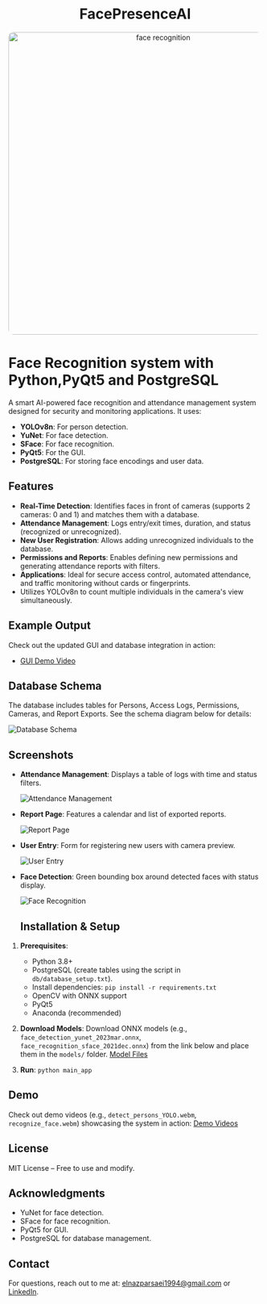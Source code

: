 <p style="text-align:center">
<h1 style="text-align: center;">FacePresenceAI</h1>
</p>
<p align="center">
<img src="media/fr.png" alt="face recognition" width="600" style="border-radius: 10px"/>
</p>

# Face Recognition system with Python,PyQt5 and PostgreSQL

A smart AI-powered face recognition and attendance management system designed for security and monitoring applications. It uses:

- **YOLOv8n**: For person detection.
- **YuNet**: For face detection.
- **SFace**: For face recognition.
- **PyQt5**: For the GUI.
- **PostgreSQL**: For storing face encodings and user data.


## Features
- **Real-Time Detection**: Identifies faces in front of cameras (supports 2 cameras: 0 and 1) and matches them with a database.
- **Attendance Management**: Logs entry/exit times, duration, and status (recognized or unrecognized).
- **New User Registration**: Allows adding unrecognized individuals to the database.
- **Permissions and Reports**: Enables defining new permissions and generating attendance reports with filters.
- **Applications**: Ideal for secure access control, automated attendance, and traffic monitoring without cards or fingerprints.
- Utilizes YOLOv8n to count multiple individuals in the camera's view simultaneously.

## Example Output
Check out the updated GUI and database integration in action:

- [GUI Demo Video](https://drive.google.com/drive/folders/1YZvPkcBZ1do0OaA5cNz9qdNeBaqf7XeZ?usp=drive_link)

## Database Schema
The database includes tables for Persons, Access Logs, Permissions, Cameras, and Report Exports. See the schema diagram below for details:

![Database Schema](Screenshots/db_schema.png)

## Screenshots
- **Attendance Management**: Displays a table of logs with time and status filters.
  
  ![Attendance Management](Screenshots/attendance_management.png)
  
- **Report Page**: Features a calendar and list of exported reports.
  
  ![Report Page](Screenshots/report_page.png)
  
- **User Entry**: Form for registering new users with camera preview.

  ![User Entry](Screenshots/user_entry.png)
  
- **Face Detection**: Green bounding box around detected faces with status display.
  
  ![Face Recognition](Screenshots/face_recognition.png)
  
  
  ## Installation & Setup
1. **Prerequisites**:
   - Python 3.8+
   - PostgreSQL (create tables using the script in `db/database_setup.txt`).
   - Install dependencies: `pip install -r requirements.txt`
   - OpenCV with ONNX support
   - PyQt5
   - Anaconda (recommended)

2. **Download Models**: Download ONNX models (e.g., `face_detection_yunet_2023mar.onnx`, `face_recognition_sface_2021dec.onnx`) from the link below and place them in the `models/` folder.
   [Model Files](https://drive.google.com/drive/folders/137YUftclmLGNRhAEz-L8bCpmbqxM8-2E?usp=drive_link)

3. **Run**: `python main_app`

## Demo
Check out demo videos (e.g., `detect_persons_YOLO.webm`, `recognize_face.webm`) showcasing the system in action:
[Demo Videos](https://drive.google.com/drive/folders/1YZvPkcBZ1do0OaA5cNz9qdNeBaqf7XeZ?usp=drive_link)

## License
MIT License – Free to use and modify.

## Acknowledgments
- YuNet for face detection.
- SFace for face recognition.
- PyQt5 for GUI.
- PostgreSQL for database management.

## Contact
For questions, reach out to me at: [elnazparsaei1994@gmail.com](mailto:elnazparsaei1994@gmail.com) or [LinkedIn](https://linkedin.com/in/elnazparsaei).

